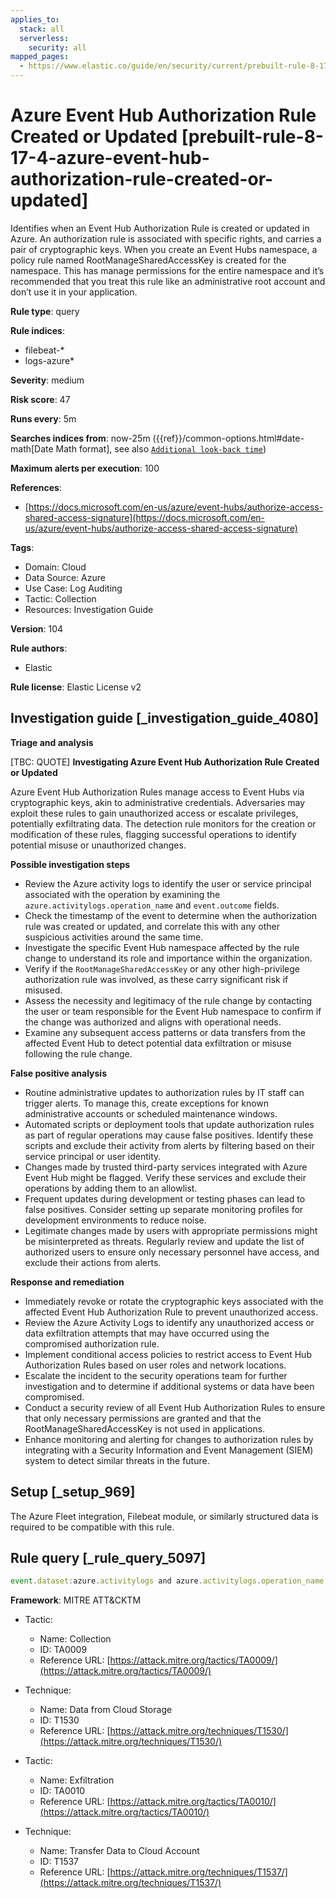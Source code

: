 ```yaml
---
applies_to:
  stack: all
  serverless:
    security: all
mapped_pages:
  - https://www.elastic.co/guide/en/security/current/prebuilt-rule-8-17-4-azure-event-hub-authorization-rule-created-or-updated.html
---
```


# Azure Event Hub Authorization Rule Created or Updated [prebuilt-rule-8-17-4-azure-event-hub-authorization-rule-created-or-updated]

Identifies when an Event Hub Authorization Rule is created or updated in Azure. An authorization rule is associated with specific rights, and carries a pair of cryptographic keys. When you create an Event Hubs namespace, a policy rule named RootManageSharedAccessKey is created for the namespace. This has manage permissions for the entire namespace and it’s recommended that you treat this rule like an administrative root account and don’t use it in your application.

**Rule type**: query

**Rule indices**:

* filebeat-*
* logs-azure*

**Severity**: medium

**Risk score**: 47

**Runs every**: 5m

**Searches indices from**: now-25m ({{ref}}/common-options.html#date-math[Date Math format], see also [`Additional look-back time`](docs-content://solutions/security/detect-and-alert/create-detection-rule.md#rule-schedule))

**Maximum alerts per execution**: 100

**References**:

* [https://docs.microsoft.com/en-us/azure/event-hubs/authorize-access-shared-access-signature](https://docs.microsoft.com/en-us/azure/event-hubs/authorize-access-shared-access-signature)

**Tags**:

* Domain: Cloud
* Data Source: Azure
* Use Case: Log Auditing
* Tactic: Collection
* Resources: Investigation Guide

**Version**: 104

**Rule authors**:

* Elastic

**Rule license**: Elastic License v2

## Investigation guide [_investigation_guide_4080]

**Triage and analysis**

[TBC: QUOTE]
**Investigating Azure Event Hub Authorization Rule Created or Updated**

Azure Event Hub Authorization Rules manage access to Event Hubs via cryptographic keys, akin to administrative credentials. Adversaries may exploit these rules to gain unauthorized access or escalate privileges, potentially exfiltrating data. The detection rule monitors for the creation or modification of these rules, flagging successful operations to identify potential misuse or unauthorized changes.

**Possible investigation steps**

* Review the Azure activity logs to identify the user or service principal associated with the operation by examining the `azure.activitylogs.operation_name` and `event.outcome` fields.
* Check the timestamp of the event to determine when the authorization rule was created or updated, and correlate this with any other suspicious activities around the same time.
* Investigate the specific Event Hub namespace affected by the rule change to understand its role and importance within the organization.
* Verify if the `RootManageSharedAccessKey` or any other high-privilege authorization rule was involved, as these carry significant risk if misused.
* Assess the necessity and legitimacy of the rule change by contacting the user or team responsible for the Event Hub namespace to confirm if the change was authorized and aligns with operational needs.
* Examine any subsequent access patterns or data transfers from the affected Event Hub to detect potential data exfiltration or misuse following the rule change.

**False positive analysis**

* Routine administrative updates to authorization rules by IT staff can trigger alerts. To manage this, create exceptions for known administrative accounts or scheduled maintenance windows.
* Automated scripts or deployment tools that update authorization rules as part of regular operations may cause false positives. Identify these scripts and exclude their activity from alerts by filtering based on their service principal or user identity.
* Changes made by trusted third-party services integrated with Azure Event Hub might be flagged. Verify these services and exclude their operations by adding them to an allowlist.
* Frequent updates during development or testing phases can lead to false positives. Consider setting up separate monitoring profiles for development environments to reduce noise.
* Legitimate changes made by users with appropriate permissions might be misinterpreted as threats. Regularly review and update the list of authorized users to ensure only necessary personnel have access, and exclude their actions from alerts.

**Response and remediation**

* Immediately revoke or rotate the cryptographic keys associated with the affected Event Hub Authorization Rule to prevent unauthorized access.
* Review the Azure Activity Logs to identify any unauthorized access or data exfiltration attempts that may have occurred using the compromised authorization rule.
* Implement conditional access policies to restrict access to Event Hub Authorization Rules based on user roles and network locations.
* Escalate the incident to the security operations team for further investigation and to determine if additional systems or data have been compromised.
* Conduct a security review of all Event Hub Authorization Rules to ensure that only necessary permissions are granted and that the RootManageSharedAccessKey is not used in applications.
* Enhance monitoring and alerting for changes to authorization rules by integrating with a Security Information and Event Management (SIEM) system to detect similar threats in the future.


## Setup [_setup_969]

The Azure Fleet integration, Filebeat module, or similarly structured data is required to be compatible with this rule.


## Rule query [_rule_query_5097]

```js
event.dataset:azure.activitylogs and azure.activitylogs.operation_name:"MICROSOFT.EVENTHUB/NAMESPACES/AUTHORIZATIONRULES/WRITE" and event.outcome:(Success or success)
```

**Framework**: MITRE ATT&CKTM

* Tactic:

    * Name: Collection
    * ID: TA0009
    * Reference URL: [https://attack.mitre.org/tactics/TA0009/](https://attack.mitre.org/tactics/TA0009/)

* Technique:

    * Name: Data from Cloud Storage
    * ID: T1530
    * Reference URL: [https://attack.mitre.org/techniques/T1530/](https://attack.mitre.org/techniques/T1530/)

* Tactic:

    * Name: Exfiltration
    * ID: TA0010
    * Reference URL: [https://attack.mitre.org/tactics/TA0010/](https://attack.mitre.org/tactics/TA0010/)

* Technique:

    * Name: Transfer Data to Cloud Account
    * ID: T1537
    * Reference URL: [https://attack.mitre.org/techniques/T1537/](https://attack.mitre.org/techniques/T1537/)



